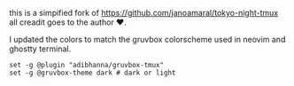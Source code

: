 this is a simpified fork of https://github.com/janoamaral/tokyo-night-tmux all creadit goes to the author ❤️.

I updated the colors to match the gruvbox colorscheme used in neovim and ghostty terminal.

```
set -g @plugin "adibhanna/gruvbox-tmux"
set -g @gruvbox-theme dark # dark or light
```
